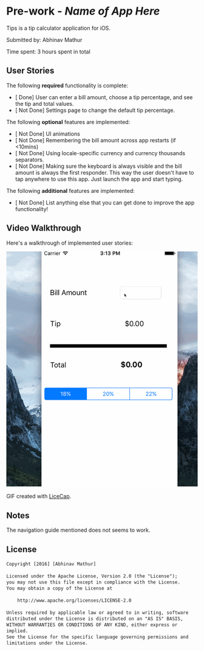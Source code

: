 # Pre-work - *Name of App Here*

Tips is a tip calculator application for iOS.

Submitted by: Abhinav Mathur

Time spent: 3 hours spent in total

## User Stories

The following **required** functionality is complete:

* [ Done] User can enter a bill amount, choose a tip percentage, and see the tip and total values.
* [ Not Done] Settings page to change the default tip percentage.

The following **optional** features are implemented:
* [ Not Done] UI animations
* [ Not Done] Remembering the bill amount across app restarts (if <10mins)
* [ Not Done] Using locale-specific currency and currency thousands separators.
* [ Not Done] Making sure the keyboard is always visible and the bill amount is always the first responder. This way the user doesn't have to tap anywhere to use this app. Just launch the app and start typing.

The following **additional** features are implemented:

- [ Not Done] List anything else that you can get done to improve the app functionality!

## Video Walkthrough 

Here's a walkthrough of implemented user stories:

<img src='https://github.com/abhinavmathur84/code-path/blob/master/abhinav-tip-calculator.gif' title='Video Walkthrough' width='' alt='Video Walkthrough' />

GIF created with [LiceCap](http://www.cockos.com/licecap/).

## Notes

The navigation guide mentioned does not seems to work. 

## License

    Copyright [2016] [Abhinav Mathur]

    Licensed under the Apache License, Version 2.0 (the "License");
    you may not use this file except in compliance with the License.
    You may obtain a copy of the License at

        http://www.apache.org/licenses/LICENSE-2.0

    Unless required by applicable law or agreed to in writing, software
    distributed under the License is distributed on an "AS IS" BASIS,
    WITHOUT WARRANTIES OR CONDITIONS OF ANY KIND, either express or implied.
    See the License for the specific language governing permissions and
    limitations under the License.